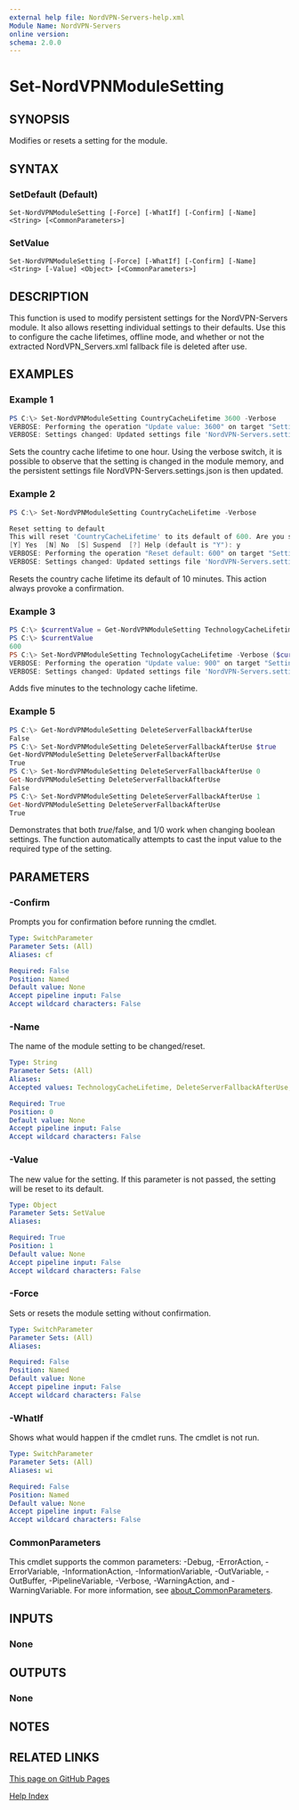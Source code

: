 ```yaml
---
external help file: NordVPN-Servers-help.xml
Module Name: NordVPN-Servers
online version:
schema: 2.0.0
---
```


# Set-NordVPNModuleSetting

## SYNOPSIS
Modifies or resets a setting for the module.

## SYNTAX

### SetDefault (Default)
```
Set-NordVPNModuleSetting [-Force] [-WhatIf] [-Confirm] [-Name] <String> [<CommonParameters>]
```

### SetValue
```
Set-NordVPNModuleSetting [-Force] [-WhatIf] [-Confirm] [-Name] <String> [-Value] <Object> [<CommonParameters>]
```

## DESCRIPTION
This function is used to modify persistent settings for the NordVPN-Servers
module. It also allows resetting individual settings to their defaults. Use
this to configure the cache lifetimes, offline mode, and whether or not the
extracted NordVPN_Servers.xml fallback file is deleted after use.

## EXAMPLES

### Example 1
```powershell
PS C:\> Set-NordVPNModuleSetting CountryCacheLifetime 3600 -Verbose
VERBOSE: Performing the operation "Update value: 3600" on target "Setting: CountryCacheLifetime".
VERBOSE: Settings changed: Updated settings file 'NordVPN-Servers.settings.json'
```

Sets the country cache lifetime to one hour. Using the verbose switch, it is
possible to observe that the setting is changed in the module memory, and the
persistent settings file NordVPN-Servers.settings.json is then updated.

### Example 2
```powershell
PS C:\> Set-NordVPNModuleSetting CountryCacheLifetime -Verbose

Reset setting to default
This will reset 'CountryCacheLifetime' to its default of 600. Are you sure?
[Y] Yes  [N] No  [S] Suspend  [?] Help (default is "Y"): y
VERBOSE: Performing the operation "Reset default: 600" on target "Setting: CountryCacheLifetime".
VERBOSE: Settings changed: Updated settings file 'NordVPN-Servers.settings.json'
```

Resets the country cache lifetime its default of 10 minutes. This action always
provoke a confirmation.

### Example 3
```powershell
PS C:\> $currentValue = Get-NordVPNModuleSetting TechnologyCacheLifetime
PS C:\> $currentValue
600
PS C:\> Set-NordVPNModuleSetting TechnologyCacheLifetime -Verbose ($currentValue + 300)
VERBOSE: Performing the operation "Update value: 900" on target "Setting: TechnologyCacheLifetime".
VERBOSE: Settings changed: Updated settings file 'NordVPN-Servers.settings.json'
```

Adds five minutes to the technology cache lifetime.

### Example 5
```powershell
PS C:\> Get-NordVPNModuleSetting DeleteServerFallbackAfterUse
False
PS C:\> Set-NordVPNModuleSetting DeleteServerFallbackAfterUse $true
Get-NordVPNModuleSetting DeleteServerFallbackAfterUse
True
PS C:\> Set-NordVPNModuleSetting DeleteServerFallbackAfterUse 0
Get-NordVPNModuleSetting DeleteServerFallbackAfterUse
False
PS C:\> Set-NordVPNModuleSetting DeleteServerFallbackAfterUse 1
Get-NordVPNModuleSetting DeleteServerFallbackAfterUse
True
```

Demonstrates that both $true/$false, and 1/0 work when changing boolean
settings. The function automatically attempts to cast the input value to
the required type of the setting.

## PARAMETERS

### -Confirm
Prompts you for confirmation before running the cmdlet.

```yaml
Type: SwitchParameter
Parameter Sets: (All)
Aliases: cf

Required: False
Position: Named
Default value: None
Accept pipeline input: False
Accept wildcard characters: False
```

### -Name
The name of the module setting to be changed/reset.

```yaml
Type: String
Parameter Sets: (All)
Aliases:
Accepted values: TechnologyCacheLifetime, DeleteServerFallbackAfterUse, CountryCacheLifetime, OfflineMode, GroupCacheLifetime

Required: True
Position: 0
Default value: None
Accept pipeline input: False
Accept wildcard characters: False
```

### -Value
The new value for the setting.
If this parameter is not passed, the setting will be reset to its default.

```yaml
Type: Object
Parameter Sets: SetValue
Aliases:

Required: True
Position: 1
Default value: None
Accept pipeline input: False
Accept wildcard characters: False
```

### -Force
Sets or resets the module setting without confirmation.

```yaml
Type: SwitchParameter
Parameter Sets: (All)
Aliases:

Required: False
Position: Named
Default value: None
Accept pipeline input: False
Accept wildcard characters: False
```

### -WhatIf
Shows what would happen if the cmdlet runs.
The cmdlet is not run.

```yaml
Type: SwitchParameter
Parameter Sets: (All)
Aliases: wi

Required: False
Position: Named
Default value: None
Accept pipeline input: False
Accept wildcard characters: False
```

### CommonParameters
This cmdlet supports the common parameters: -Debug, -ErrorAction, -ErrorVariable, -InformationAction, -InformationVariable, -OutVariable, -OutBuffer, -PipelineVariable, -Verbose, -WarningAction, and -WarningVariable. For more information, see [about_CommonParameters](http://go.microsoft.com/fwlink/?LinkID=113216).

## INPUTS

### None

## OUTPUTS

### None

## NOTES

## RELATED LINKS

[This page on GitHub Pages](https://thefreeman193.github.io/NordVPN-Servers/Set-NordVPNModuleSetting.html)

[Help Index](./HELPINDEX.md)
